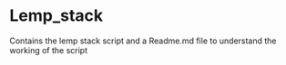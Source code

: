 # Lemp_stack
Contains the lemp stack script and a Readme.md file to understand the working of the script
